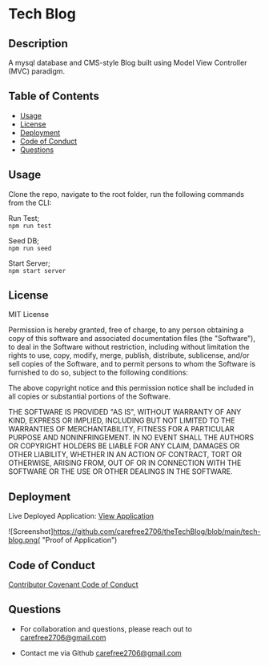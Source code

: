 # Tech Blog

## Description 


A mysql database and CMS-style Blog built using Model View Controller (MVC) paradigm.

## Table of Contents 

* [Usage](#usage)
* [License](#license)
* [Deployment](#deployment)
* [Code of Conduct](#code-of-conduct)
* [Questions](#questions)

## Usage 

Clone the repo, navigate to the root folder, run the following commands from the CLI:     

Run Test;    
`npm run test`     

Seed DB;   
`npm run seed`     

Start Server;     
`npm start server`     


## License

MIT License

Permission is hereby granted, free of charge, to any person obtaining a copy
of this software and associated documentation files (the "Software"), to deal
in the Software without restriction, including without limitation the rights
to use, copy, modify, merge, publish, distribute, sublicense, and/or sell
copies of the Software, and to permit persons to whom the Software is
furnished to do so, subject to the following conditions:

The above copyright notice and this permission notice shall be included in all
copies or substantial portions of the Software.

THE SOFTWARE IS PROVIDED "AS IS", WITHOUT WARRANTY OF ANY KIND, EXPRESS OR
IMPLIED, INCLUDING BUT NOT LIMITED TO THE WARRANTIES OF MERCHANTABILITY,
FITNESS FOR A PARTICULAR PURPOSE AND NONINFRINGEMENT. IN NO EVENT SHALL THE
AUTHORS OR COPYRIGHT HOLDERS BE LIABLE FOR ANY CLAIM, DAMAGES OR OTHER
LIABILITY, WHETHER IN AN ACTION OF CONTRACT, TORT OR OTHERWISE, ARISING FROM,
OUT OF OR IN CONNECTION WITH THE SOFTWARE OR THE USE OR OTHER DEALINGS IN THE
SOFTWARE.

## Deployment

Live Deployed Application: [View Application](https://dry-cove-74526.herokuapp.com/ "Live Deploy")      

![Screenshot]https://github.com/carefree2706/theTechBlog/blob/main/tech-blog.png( "Proof of Application")      

## Code of Conduct

[Contributor Covenant Code of Conduct](https://www.contributor-covenant.org/version/2/0/code_of_conduct/code_of_conduct.md)

## Questions

* For collaboration and questions, please reach out to carefree2706@gmail.com

* Contact me via Github [carefree2706@gmail.com](http://github.com/carefree2706@gmail.com)
